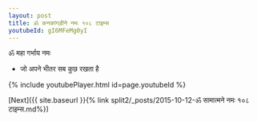 ```yaml
---
layout: post
title: ॐ कनकांगड़ीने नमः १०८ टाइम्स
youtubeId: gI6MFeMg0yI
---
```

 
 
 ॐ महा गर्भाय नमः  
 
 -  जो अपने भीतर सब कुछ रखता है 
 
  
 
  
 
 
 
 
 
 


{% include youtubePlayer.html id=page.youtubeId %}
 
[Next]({{ site.baseurl }}{% link  split2/_posts/2015-10-12-ॐ सामात्मने नमः १०८ टाइम्स.md%})
 
